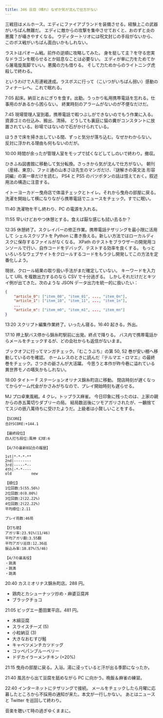 ```yaml
---
title: 346 日目（晴れ）なぜか気が沈んで仕方がない
---
```


三戦目はメルホース。エディにファイアブランドを装備させる。経験上この武器がいちばん無難だ。
エディに敵からの攻撃を集中させておくと、おのずと炎の悪魔？が囁きやすくなる。
ウディタートリオには呪文封じの手段がないから、このボス戦がいちばん面白いかもしれない。

ラストはパオーム戦。前作の逆順に攻略してみた。
身を挺して主？を守る忠実なドラゴンを眠らせるとか姑息なことは必要ない。
エディが単に力をためてから屠竜旋風脚でいい。悪魔の力も借りる。
そして力ためからのライトニング虎殺しで終わる。

というわけで人形連戦達成。ラスボスに行って（こいつがいちばん弱い）感動のフィナーレへ。これで眠れる。

7:05 起床。納豆とおにぎりを食す。出勤。うっかり私用携帯電話を忘れる。仕事用のがあるから困らない。
終業時刻のアラームがないのが不便なだけだ。

7:45 現場管理人室到着。携帯電話で暇つぶしができないのでもう作業に入る。資源ゴミの仕込み、搬出、清掃。
どうしても裏庭に猫の糞がコンスタントに放置されている。砂場ではないので石がかけられている。

ほうきで床を掃き出している間、ずっと気分が落ち込む。なぜかわからない。
反対に浮かれる理由も何もないのだが。

10:00 時間が余ったが管理人室をモップで拭くなどしてしのいで終わり。撤収。

ひきふね図書館に移動して気分転換。さっきから気が沈んで仕方がない。
朝刊（産経、東京）、ファミ通の山本さほ先生のマンガだけ、『謎解きの英文法 形容詞編』の第一章だけを読む。
PS4 と PS5 のバツボタンの話は憶えておく。叙述用法の構造に注意する。

イトーヨーカドー曳舟店で体温チェックとトイレ。それから曳舟の部屋に戻る。
洗濯を開始して横になりながら携帯電話でニュースをチェック。すでに眠い。

11:40 洗濯物を干し終わり、PC の電源を入れる。

11:55 早いけどおやつ休憩とする。食えば厭な感じも拭い去るか？

12:35 休憩終了。スクレイパーの修正作業。携帯電話テザリングを最小限に活用して
シェルスクリプトを Python に書き換える。新しい方法ではローカルディスクに保存するファイルがなくなる。
XPath のテストをブラウザーの開発用コンソールで行い、自作コードをデバッグ、テストする効率を良くする。
もっといろいろなウェブサイトをクロールするコードをもう少し開発してこの方法を定番化しよう。

現状、クロール結果の取り扱い手法がまだ確定していない。
キーワードを入力して URL を複数出力するのなら CSV で十分過ぎる。
しかしそれだけだとキツイ例が出てきた。次のような JSON データ出力を統一的に扱いたい：

```json
{
    "article_0": ["item_00", "item_01", ..., "item_0n"],
    "article_1": ["item_10", "item_11", ..., "item_1n"],
    ...
    "article_m": ["item_m0", "item_m1", ..., "item_mn"]
}
```

13:20 スクリプト編集作業終了。いったん寝る。16:40 起きる。外出。

17:10 押上駅バス停から錦糸町駅前に出発。終点で降りる。
バス内で携帯電話からメールをチェックするが、どの会社からも返信がないまま。

ブックオフに行ってマンガチェック。『むこうぶち』の第 50, 52 巻が安い棚へ移動しているのを確認。
ホームレスのときに読んだ『テルマエ・ロマエ』の最終巻をチェック。さつきの爺さんが大活躍。
今思うと本作が昨今巷に溢れている異世界モノの嚆矢かもしれない。

18:00 タイトー F ステーションオリナス錦糸町店に移動。
閉店時刻が遅くなってからゲーム代金がかさみがちなので、プレイ開始時刻も遅らせる。

MJ プロ卓東風戦。4 クレ。トップラス麻雀。
今日印象に残ったのは、上家の親からの赤五萬切りダブリーの局。
結局数巡後にツモアガリされたが、一飜捨ててスジの嵌八萬待ちに受けたようだ。上級者は小賢しいことをする。

```text
【SCORE】
合計SCORE:+144.1

【最終段位】
四人打ち段位:風神 幻球:6

【4/7の最新8試合の履歴】

1st|*-*-*-**
2nd|--------
3rd|-----*--
4th|-*-*----
old         new

【順位】
1位回数:5(55.56%)
2位回数:0(0.00%)
3位回数:2(22.22%)
4位回数:2(22.22%)
平均順位:2.11

プレイ局数:46局

【打ち筋】
アガリ率:23.91%(11/46)
平均アガリ翻:3.55翻
平均アガリ巡目:12.36巡
振込み率:10.87%(5/46)

【4/7の最高役】
・跳満
・跳満
・跳満
```

20:40 カスミオリナス錦糸町店。288 円。

* 鶏肉とカシューナッツ炒め・麻婆豆腐丼
* ブラックチョコ

21:05 ビッグエー墨田業平店。481 円。

* 木綿豆腐
* スライスチーズ (5)
* 小粒納豆 (3)
* 大きなおむすび鮭
* キャベツメンチカツドッグ
* コッペパンブルーベリー
* ドデカイラーメンチキン (+20%)

21:15 曳舟の部屋に戻る。入浴。湯に浸っていると汗が出る季節になったか。

21:40 風呂から出て豆腐を舐めながら PC に向かう。晩飯＆麻雀の練習。

22:40 インターネットにテザリングで接続。
メールをチェックしたら月曜に応募したところから不採用の通知が来た。本文が一行しかない。
あとはニュースと Twitter を巡回して終わり。

音楽を聴いて時の過ぎゆくままに。

[scrapy]: https://scrapy.org/
